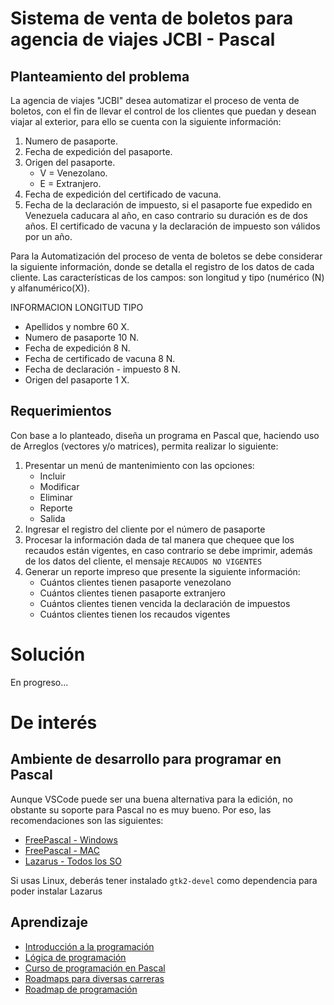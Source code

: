 Sistema de venta de boletos para agencia de viajes JCBI - Pascal
=======================================================

Planteamiento del problema
--------------------------

La agencia de viajes "JCBI" desea automatizar el proceso de venta de boletos, con el fin de llevar el control de los clientes que puedan y desean viajar al exterior, para ello se cuenta con la siguiente información:

1. Numero de pasaporte.
2. Fecha de expedición del pasaporte.
3. Origen del pasaporte.
    + V = Venezolano.
    + E = Extranjero.
4. Fecha de expedición del certificado de vacuna.
5. Fecha de la declaración de impuesto, si el pasaporte fue expedido en Venezuela caducara al año, en caso contrario su duración es de dos años. El certificado de vacuna y la declaración de impuesto son válidos por un año.

Para la Automatización del proceso de venta de boletos se debe considerar la siguiente
información, donde se detalla el registro de los datos de cada cliente. Las características
de los campos: son longitud y tipo (numérico (N) y alfanumérico(X)).

INFORMACION LONGITUD TIPO

+ Apellidos y nombre 60 X.
+ Numero de pasaporte 10 N.
+ Fecha de expedición 8 N.
+ Fecha de certificado de vacuna 8 N.
+ Fecha de declaración - impuesto 8 N.
+ Origen del pasaporte 1 X.

Requerimientos
--------------

Con base a lo planteado, diseña un programa en Pascal que, haciendo uso de Arreglos (vectores y/o matrices), permita realizar lo siguiente:

1. Presentar un menú de mantenimiento con las opciones:
    + Incluir
    + Modificar
    + Eliminar
    + Reporte
    + Salida
2. Ingresar el registro del cliente por el número de pasaporte
3. Procesar la información dada de tal manera que chequee que los recaudos están vigentes, en caso contrario se debe imprimir, además de los datos del cliente, el mensaje `RECAUDOS NO VIGENTES`
4. Generar un reporte impreso que presente la siguiente información:
    + Cuántos clientes tienen pasaporte venezolano
    + Cuántos clientes tienen pasaporte extranjero
    + Cuántos clientes tienen vencida la declaración de impuestos
    + Cuántos clientes tienen los recaudos vigentes

Solución
========

En progreso...

De interés
==========

Ambiente de desarrollo para programar en Pascal
-----------------------------------------------

Aunque VSCode puede ser una buena alternativa para la edición, no obstante su soporte para Pascal no es muy bueno. Por eso, las recomendaciones son las siguientes:

+ [FreePascal - Windows](https://free-pascal.softonic.com/)
+ [FreePascal - MAC](https://free-pascal.uptodown.com/mac)
+ [Lazarus - Todos los SO](https://sourceforge.net/projects/lazarus/files/)

Si usas Linux, deberás tener instalado `gtk2-devel` como dependencia para poder instalar Lazarus

Aprendizaje
-----------

+ [Introducción a la programación](https://www.youtube.com/watch?v=VxrIZGQfxmE&pp=ygUeaW50cm9kdWNjacOzbiBhIGxhIHByb2dybWFjaW9u)
+ [Lógica de programación](https://www.youtube.com/watch?v=TdITcVD64zI&t=14500s&pp=ygUXbG9naWNhIGEgbGEgcHJvZ3JtYWNpb24%3D)
+ [Curso de programación en Pascal](https://www.nachocabanes.com/pascal/curso/)
+ [Roadmaps para diversas carreras](https://roadmap.sh/)
+ [Roadmap de programación](https://retosdeprogramacion.com/roadmap/)
